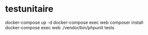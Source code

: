 # testunitaire

docker-compose up -d
docker-compose exec web composer install
docker-compose exec web ./vendor/bin/phpunit tests